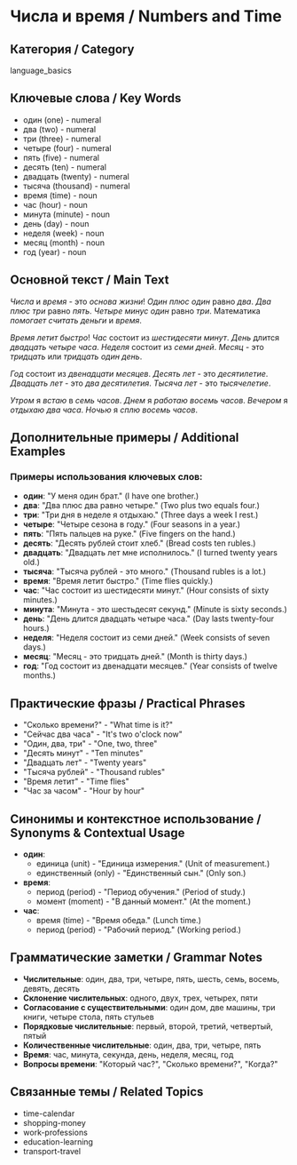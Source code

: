 # Числа и время / Numbers and Time

## Категория / Category
language_basics


## Ключевые слова / Key Words
- один (one) - numeral
- два (two) - numeral
- три (three) - numeral
- четыре (four) - numeral
- пять (five) - numeral
- десять (ten) - numeral
- двадцать (twenty) - numeral
- тысяча (thousand) - numeral
- время (time) - noun
- час (hour) - noun
- минута (minute) - noun
- день (day) - noun
- неделя (week) - noun
- месяц (month) - noun
- год (year) - noun

## Основной текст / Main Text

*Числа* и *время* - это *основа* *жизни*! *Один* *плюс* *один* равно *два*. *Два* *плюс* *три* равно *пять*. *Четыре* *минус* *один* равно *три*. Математика *помогает* *считать* *деньги* и *время*.

*Время* *летит* *быстро*! *Час* состоит из *шестидесяти* *минут*. *День* длится *двадцать* *четыре* *часа*. *Неделя* состоит из *семи* *дней*. *Месяц* - это *тридцать* или *тридцать* *один* *день*.

*Год* состоит из *двенадцати* *месяцев*. *Десять* *лет* - это *десятилетие*. *Двадцать* *лет* - это *два* *десятилетия*. *Тысяча* *лет* - это *тысячелетие*.

*Утром* я *встаю* в *семь* *часов*. *Днем* я *работаю* *восемь* *часов*. *Вечером* я *отдыхаю* *два* *часа*. *Ночью* я *сплю* *восемь* *часов*.

## Дополнительные примеры / Additional Examples

### Примеры использования ключевых слов:
- **один**: "У меня один брат." (I have one brother.)
- **два**: "Два плюс два равно четыре." (Two plus two equals four.)
- **три**: "Три дня в неделе я отдыхаю." (Three days a week I rest.)
- **четыре**: "Четыре сезона в году." (Four seasons in a year.)
- **пять**: "Пять пальцев на руке." (Five fingers on the hand.)
- **десять**: "Десять рублей стоит хлеб." (Bread costs ten rubles.)
- **двадцать**: "Двадцать лет мне исполнилось." (I turned twenty years old.)
- **тысяча**: "Тысяча рублей - это много." (Thousand rubles is a lot.)
- **время**: "Время летит быстро." (Time flies quickly.)
- **час**: "Час состоит из шестидесяти минут." (Hour consists of sixty minutes.)
- **минута**: "Минута - это шестьдесят секунд." (Minute is sixty seconds.)
- **день**: "День длится двадцать четыре часа." (Day lasts twenty-four hours.)
- **неделя**: "Неделя состоит из семи дней." (Week consists of seven days.)
- **месяц**: "Месяц - это тридцать дней." (Month is thirty days.)
- **год**: "Год состоит из двенадцати месяцев." (Year consists of twelve months.)

## Практические фразы / Practical Phrases

- "Сколько времени?" - "What time is it?"
- "Сейчас два часа" - "It's two o'clock now"
- "Один, два, три" - "One, two, three"
- "Десять минут" - "Ten minutes"
- "Двадцать лет" - "Twenty years"
- "Тысяча рублей" - "Thousand rubles"
- "Время летит" - "Time flies"
- "Час за часом" - "Hour by hour"

## Синонимы и контекстное использование / Synonyms & Contextual Usage

- **один**: 
  - единица (unit) - "Единица измерения." (Unit of measurement.)
  - единственный (only) - "Единственный сын." (Only son.)
- **время**: 
  - период (period) - "Период обучения." (Period of study.)
  - момент (moment) - "В данный момент." (At the moment.)
- **час**: 
  - время (time) - "Время обеда." (Lunch time.)
  - период (period) - "Рабочий период." (Working period.)

## Грамматические заметки / Grammar Notes

- **Числительные**: один, два, три, четыре, пять, шесть, семь, восемь, девять, десять
- **Склонение числительных**: одного, двух, трех, четырех, пяти
- **Согласование с существительными**: один дом, две машины, три книги, четыре стола, пять стульев
- **Порядковые числительные**: первый, второй, третий, четвертый, пятый
- **Количественные числительные**: один, два, три, четыре, пять
- **Время**: час, минута, секунда, день, неделя, месяц, год
- **Вопросы времени**: "Который час?", "Сколько времени?", "Когда?"

## Связанные темы / Related Topics

- time-calendar
- shopping-money
- work-professions
- education-learning
- transport-travel

